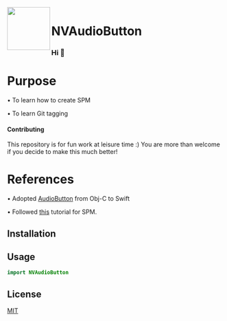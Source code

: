 <img align="left" width="100" height="100" src="https://i.ibb.co/xXzKcqG/a-va-bien-aller-2.png"> 

# NVAudioButton
### Hi 👋

# Purpose

• To learn how to create SPM

• To learn Git tagging

#### Contributing
This repository is for fun work at leisure time :)
You are more than welcome if you decide to make this much better!

# References

• Adopted [AudioButton](https://github.com/xdpsee/AudioButton.git) from Obj-C to Swift

• Followed [this](https://betterprogramming.pub/creating-a-library-using-swift-package-manager-in-xcode-701d5586e953) tutorial for SPM. 

## Installation


## Usage

```swift
import NVAudioButton
```

## License
[MIT](https://choosealicense.com/licenses/mit/)
